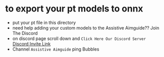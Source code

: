 # to export your pt models to onnx 
- put your pt file in this directory
- need help adding your custom models to the Assistive Aimguide?? Join The Discord
- on discord page scroll down and `Click Here Our Discord Server` [Discord Invite Link](https://discord.fnbubbles420.org/invite)
- Channel `Assistive Aimguide` ping Bubbles
